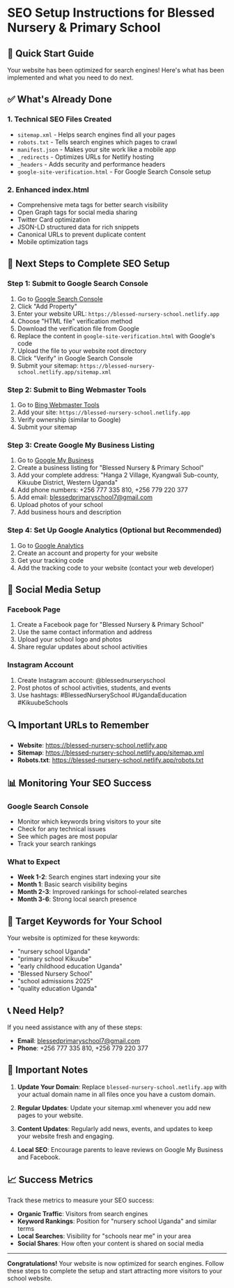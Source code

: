 # SEO Setup Instructions for Blessed Nursery & Primary School

## 🚀 Quick Start Guide

Your website has been optimized for search engines! Here's what has been implemented and what you need to do next.

## ✅ What's Already Done

### 1. Technical SEO Files Created
- `sitemap.xml` - Helps search engines find all your pages
- `robots.txt` - Tells search engines which pages to crawl
- `manifest.json` - Makes your site work like a mobile app
- `_redirects` - Optimizes URLs for Netlify hosting
- `_headers` - Adds security and performance headers
- `google-site-verification.html` - For Google Search Console setup

### 2. Enhanced index.html
- Comprehensive meta tags for better search visibility
- Open Graph tags for social media sharing
- Twitter Card optimization
- JSON-LD structured data for rich snippets
- Canonical URLs to prevent duplicate content
- Mobile optimization tags

## 🎯 Next Steps to Complete SEO Setup

### Step 1: Submit to Google Search Console
1. Go to [Google Search Console](https://search.google.com/search-console)
2. Click "Add Property"
3. Enter your website URL: `https://blessed-nursery-school.netlify.app`
4. Choose "HTML file" verification method
5. Download the verification file from Google
6. Replace the content in `google-site-verification.html` with Google's code
7. Upload the file to your website root directory
8. Click "Verify" in Google Search Console
9. Submit your sitemap: `https://blessed-nursery-school.netlify.app/sitemap.xml`

### Step 2: Submit to Bing Webmaster Tools
1. Go to [Bing Webmaster Tools](https://www.bing.com/webmasters)
2. Add your site: `https://blessed-nursery-school.netlify.app`
3. Verify ownership (similar to Google)
4. Submit your sitemap

### Step 3: Create Google My Business Listing
1. Go to [Google My Business](https://business.google.com)
2. Create a business listing for "Blessed Nursery & Primary School"
3. Add your complete address: "Hanga 2 Village, Kyangwali Sub-county, Kikuube District, Western Uganda"
4. Add phone numbers: +256 777 335 810, +256 779 220 377
5. Add email: blessedprimaryschool7@gmail.com
6. Upload photos of your school
7. Add business hours and description

### Step 4: Set Up Google Analytics (Optional but Recommended)
1. Go to [Google Analytics](https://analytics.google.com)
2. Create an account and property for your website
3. Get your tracking code
4. Add the tracking code to your website (contact your web developer)

## 📱 Social Media Setup

### Facebook Page
1. Create a Facebook page for "Blessed Nursery & Primary School"
2. Use the same contact information and address
3. Upload your school logo and photos
4. Share regular updates about school activities

### Instagram Account
1. Create Instagram account: @blessednurseryschool
2. Post photos of school activities, students, and events
3. Use hashtags: #BlessedNurserySchool #UgandaEducation #KikuubeSchools

## 🔍 Important URLs to Remember

- **Website**: https://blessed-nursery-school.netlify.app
- **Sitemap**: https://blessed-nursery-school.netlify.app/sitemap.xml
- **Robots.txt**: https://blessed-nursery-school.netlify.app/robots.txt

## 📊 Monitoring Your SEO Success

### Google Search Console
- Monitor which keywords bring visitors to your site
- Check for any technical issues
- See which pages are most popular
- Track your search rankings

### What to Expect
- **Week 1-2**: Search engines start indexing your site
- **Month 1**: Basic search visibility begins
- **Month 2-3**: Improved rankings for school-related searches
- **Month 3-6**: Strong local search presence

## 🎯 Target Keywords for Your School

Your website is optimized for these keywords:
- "nursery school Uganda"
- "primary school Kikuube"
- "early childhood education Uganda"
- "Blessed Nursery School"
- "school admissions 2025"
- "quality education Uganda"

## 📞 Need Help?

If you need assistance with any of these steps:
- **Email**: blessedprimaryschool7@gmail.com
- **Phone**: +256 777 335 810, +256 779 220 377

## 🚨 Important Notes

1. **Update Your Domain**: Replace `blessed-nursery-school.netlify.app` with your actual domain name in all files once you have a custom domain.

2. **Regular Updates**: Update your sitemap.xml whenever you add new pages to your website.

3. **Content Updates**: Regularly add news, events, and updates to keep your website fresh and engaging.

4. **Local SEO**: Encourage parents to leave reviews on Google My Business and Facebook.

## 📈 Success Metrics

Track these metrics to measure your SEO success:
- **Organic Traffic**: Visitors from search engines
- **Keyword Rankings**: Position for "nursery school Uganda" and similar terms
- **Local Searches**: Visibility for "schools near me" in your area
- **Social Shares**: How often your content is shared on social media

---

**Congratulations!** Your website is now optimized for search engines. Follow these steps to complete the setup and start attracting more visitors to your school website.

